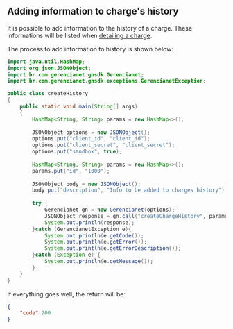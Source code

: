 ## Adding information to charge's history

It is possible to add information to the history of a charge. These informations will be listed when [detailing a charge](/docs/CHARGE_DETAIL.md).

The process to add information to history is shown below:


```java
import java.util.HashMap;
import org.json.JSONObject;
import br.com.gerencianet.gnsdk.Gerencianet;
import br.com.gerencianet.gnsdk.exceptions.GerencianetException;

public class createHistory
{
	public static void main(String[] args)
	{
		HashMap<String, String> params = new HashMap<>();
		
		JSONObject options = new JSONObject();
		options.put("client_id", "client_id");
		options.put("client_secret", "client_secret");
		options.put("sandbox", true); 
		
		HashMap<String, String> params = new HashMap<>();
		params.put("id", "1000");
		
		JSONObject body = new JSONObject();
		body.put("description", "Info to be added to charges history");
		
		try {
			Gerencianet gn = new Gerencianet(options);
			JSONObject response = gn.call("createChargeHistory", params, new JSONObject());
			System.out.println(response);
		}catch (GerencianetException e){
			System.out.println(e.getCode());
			System.out.println(e.getError());
			System.out.println(e.getErrorDescription());
		}catch (Exception e) {
			System.out.println(e.getMessage());
		}
	}
}

```

If everything goes well, the return will be:

```json
{
	"code":200
}
```
